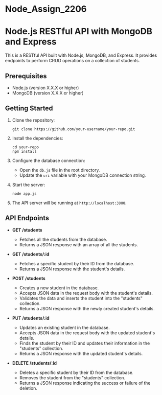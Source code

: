 # Node_Assign_2206

# Node.js RESTful API with MongoDB and Express

This is a RESTful API built with Node.js, MongoDB, and Express. It provides endpoints to perform CRUD operations on a collection of students.

## Prerequisites

- Node.js (version X.X.X or higher)
- MongoDB (version X.X.X or higher)

## Getting Started

1. Clone the repository:

   ```
   git clone https://github.com/your-username/your-repo.git
   ```

2. Install the dependencies:

   ```
   cd your-repo
   npm install
   ```

3. Configure the database connection:

   - Open the `db.js` file in the root directory.
   - Update the `uri` variable with your MongoDB connection string.

4. Start the server:

   ```
   node app.js
   ```

5. The API server will be running at `http://localhost:3000`.

## API Endpoints

- **GET /students**
  - Fetches all the students from the database.
  - Returns a JSON response with an array of all the students.

- **GET /students/:id**
  - Fetches a specific student by their ID from the database.
  - Returns a JSON response with the student's details.

- **POST /students**
  - Creates a new student in the database.
  - Accepts JSON data in the request body with the student's details.
  - Validates the data and inserts the student into the "students" collection.
  - Returns a JSON response with the newly created student's details.

- **PUT /students/:id**
  - Updates an existing student in the database.
  - Accepts JSON data in the request body with the updated student's details.
  - Finds the student by their ID and updates their information in the "students" collection.
  - Returns a JSON response with the updated student's details.

- **DELETE /students/:id**
  - Deletes a specific student by their ID from the database.
  - Removes the student from the "students" collection.
  - Returns a JSON response indicating the success or failure of the deletion.

